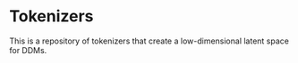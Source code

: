 # Tokenizers
This is a repository of tokenizers that create a low-dimensional latent space for DDMs.  
